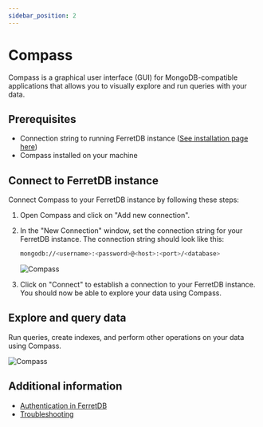 ```yaml
---
sidebar_position: 2
---
```


# Compass

Compass is a graphical user interface (GUI) for MongoDB-compatible applications that allows you to visually explore and run queries with your data.

## Prerequisites

- Connection string to running FerretDB instance ([See installation page here](../../installation/ferretdb/docker.md))
- Compass installed on your machine

## Connect to FerretDB instance

Connect Compass to your FerretDB instance by following these steps:

1. Open Compass and click on "Add new connection".
2. In the "New Connection" window, set the connection string for your FerretDB instance.
   The connection string should look like this:

   ```sh
   mongodb://<username>:<password>@<host>:<port>/<database>
   ```

   ![Compass](/img/docs/compass-connection.png)

3. Click on "Connect" to establish a connection to your FerretDB instance.
   You should now be able to explore your data using Compass.

## Explore and query data

Run queries, create indexes, and perform other operations on your data using Compass.

![Compass](/img/docs/explore-compass-data.png)

## Additional information

- [Authentication in FerretDB](../../security/authentication.md)
- [Troubleshooting](../../troubleshooting/overview.md)
